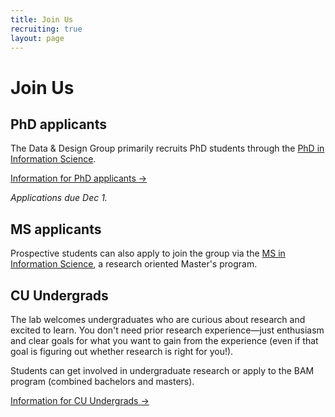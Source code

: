 ```yaml
---
title: Join Us
recruiting: true
layout: page
---
```


# Join Us

<div class="pure-g">
  <div class="pure-u-1 pure-u-md-1-2" markdown="1">

## PhD applicants

The <span class="dnd">Data & Design</span> Group primarily recruits PhD students through the [PhD in Information Science](https://www.colorado.edu/cmci/infoscience/phd-information-science).

<a href="/recruiting/phd" class="arrow-link"><span class="cta">Information for PhD applicants <span aria-hidden>&rarr;</span></span></a>

_Applications due Dec 1._

## MS applicants

Prospective students can also apply to join the group via the [MS in Information Science](https://www.colorado.edu/cmci/infoscience/ms-information-science), a research oriented Master's program.

## CU Undergrads

The lab welcomes undergraduates who are curious about research and excited to learn. You don't need prior research experience—just enthusiasm and clear goals for what you want to gain from the experience (even if that goal is figuring out whether research is right for you!).

Students can get involved in undergraduate research or apply to the BAM program (combined bachelors and masters).

<a href="/recruiting/undergrad" class="arrow-link"><span class="cta">Information for CU Undergrads <span aria-hidden>&rarr;</span></span></a>

  </div>
</div>


